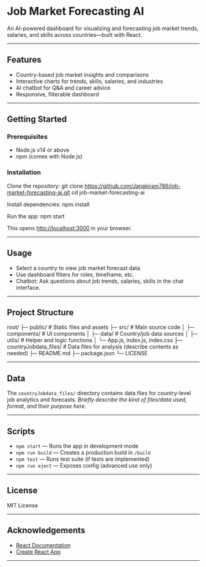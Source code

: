 # Job Market Forecasting AI

An AI-powered dashboard for visualizing and forecasting job market trends, salaries, and skills across countries—built with React.

---

## Features

- Country-based job market insights and comparisons
- Interactive charts for trends, skills, salaries, and industries
- AI chatbot for Q&A and career advice
- Responsive, filterable dashboard

---

## Getting Started

### Prerequisites
- Node.js v14 or above
- npm (comes with Node.js)

### Installation

Clone the repository:
git clone https://github.com/Janakiram786/job-market-forecasting-ai.git
cd job-market-forecasting-ai
 
Install dependencies:
npm install

Run the app:
npm start

This opens [http://localhost:3000](http://localhost:3000) in your browser.

---

## Usage

- Select a country to view job market forecast data.
- Use dashboard filters for roles, timeframe, etc.
- Chatbot: Ask questions about job trends, salaries, skills in the chat interface.

---

## Project Structure
root/
├─ public/ # Static files and assets
├─ src/ # Main source code
│ ├─ components/ # UI components
│ ├─ data/ # Country/job data sources
│ ├─ utils/ # Helper and logic functions
│ └─ App.js, index.js, index.css
├─ countryJobdata_files/ # Data files for analysis (describe contents as needed)
├─ README.md
├─ package.json
└─ LICENSE

---

## Data

The `countryJobdata_files/` directory contains data files for country-level job analytics and forecasts.
*Briefly describe the kind of files/data used, format, and their purpose here.*

---

## Scripts

- `npm start` — Runs the app in development mode
- `npm run build` — Creates a production build in `/build`
- `npm test` — Runs test suite (if tests are implemented)
- `npm run eject` — Exposes config (advanced use only)

---

## License

MIT License

---

## Acknowledgements

- [React Documentation](https://react.dev/)
- [Create React App](https://github.com/facebook/create-react-app)

---





